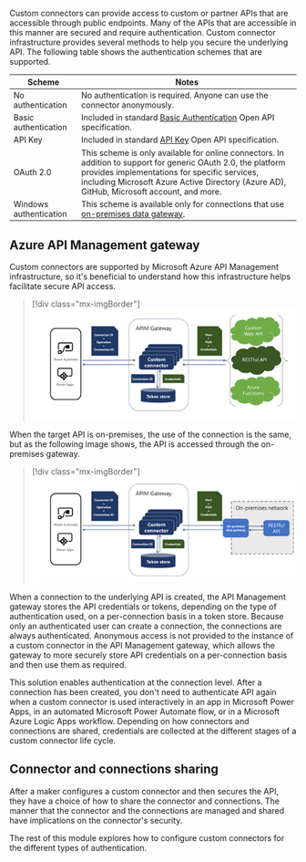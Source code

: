 Custom connectors can provide access to custom or partner APIs that are accessible through public endpoints. Many of the APIs that are accessible in this manner are secured and require authentication. Custom connector infrastructure provides several methods to help you secure the underlying API. The following table shows the authentication schemes that are supported.

|     Scheme                       |     Notes                                                                                                                                                                                                                                                       |
|----------------------------------|-----------------------------------------------------------------------------------------------------------------------------------------------------------------------------------------------------------------------------------------------------------------|
|     No authentication            |     No authentication   is required. Anyone can use the connector anonymously.                                                                                                                                                                                  |
|     Basic   authentication       |     Included in   standard [Basic Authentication](https://swagger.io/docs/specification/2-0/authentication/basic-authentication/?azure-portal=true) Open API specification.                                                                                                                                                                                       |
|     API Key                      |     Included in   standard [API Key](https://swagger.io/docs/specification/2-0/authentication/api-keys/?azure-portal=true) Open API specification.                                                                                                                                                                                                    |
|     OAuth 2.0                    |     This scheme   is only available for online connectors. In addition to support for generic   OAuth 2.0, the platform provides implementations for specific services,   including Microsoft Azure Active Directory (Azure AD), GitHub, Microsoft account, and more.    |
|     Windows   authentication     |     This scheme   is available only for connections that use [on-premises data gateway](https://docs.microsoft.com/data-integration/gateway/service-gateway-onprem/?azure-portal=true).                                                                                                                                                                           |

## Azure API Management gateway

Custom connectors are supported by Microsoft Azure API Management infrastructure, so it's beneficial to understand how this infrastructure helps facilitate secure API access.

> [!div class="mx-imgBorder"]
> [![Custom connector architecture illustrating the role of API Management Gateway that manages token store for credentials.](../media/api-management-gateway.png)](../media/api-management-gateway.png#lightbox)

When the target API is on-premises, the use of the connection is the same, but as the following image shows, the API is accessed through the on-premises gateway.

> [!div class="mx-imgBorder"]
> [![Custom connector architecture when using on-premises data gateway.](../media/target-api-premises.png)](../media/target-api-premises.png#lightbox)

When a connection to the underlying API is created, the API Management gateway stores the API credentials or tokens, depending on the type of authentication used, on a per-connection basis in a token store. Because only an authenticated user can create a connection, the connections are always authenticated. Anonymous access is not provided to the instance of a custom connector in the API Management gateway, which allows the gateway to more securely store API credentials on a per-connection basis and then use them as required.

This solution enables authentication at the connection level. After a connection has been created, you don't need to authenticate API again when a custom connector is used interactively in an app in Microsoft Power Apps, in an automated Microsoft Power Automate flow, or in a Microsoft Azure Logic Apps workflow. Depending on how connectors and connections are shared, credentials are collected at the different stages of a custom connector life cycle.

## Connector and connections sharing

After a maker configures a custom connector and then secures the API, they have a choice of how to share the connector and connections. The manner that the connector and the connections are managed and shared have implications on the connector's security.

The rest of this module explores how to configure custom connectors for the different types of authentication.

